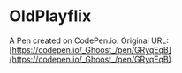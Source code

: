# OldPlayflix

A Pen created on CodePen.io. Original URL: [https://codepen.io/_Ghoost_/pen/GRyqEqB](https://codepen.io/_Ghoost_/pen/GRyqEqB).

